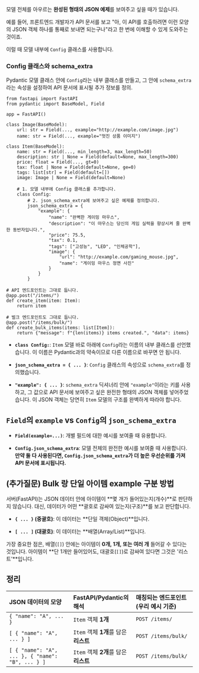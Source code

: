 

모델 전체를 아우르는 **완성된 형태의 JSON 예제**를 보여주고 싶을 때가 있습니다.

예를 들어, 프론트엔드 개발자가 API 문서를 보고 "아, 이 API를 호출하려면 이런 모양의 JSON 객체 하나를 통째로 보내면 되는구나"라고 한 번에 이해할 수 있게 도와주는 것이죠.

이럴 때 모델 내부에 `Config` 클래스를 사용합니다.

### Config 클래스와 schema_extra 

Pydantic 모델 클래스 안에 `Config`라는 내부 클래스를 만들고, 그 안에 `schema_extra`라는 속성을 설정하여 API 문서에 표시될 추가 정보를 정의. 

```
from fastapi import FastAPI
from pydantic import BaseModel, Field

app = FastAPI()

class Image(BaseModel):
    url: str = Field(..., example="http://example.com/image.jpg")
    name: str = Field(..., example="멋진 상품 이미지")

class Item(BaseModel):
    name: str = Field(..., min_length=3, max_length=50)
    description: str | None = Field(default=None, max_length=300)
    price: float = Field(..., gt=0)
    tax: float | None = Field(default=None, ge=0)
    tags: list[str] = Field(default=[])
    image: Image | None = Field(default=None)

    # 1. 모델 내부에 Config 클래스를 추가합니다.
    class Config:
        # 2. json_schema_extra에 보여주고 싶은 예제를 정의합니다.
        json_schema_extra = {
            "example": {
                "name": "완벽한 게이밍 마우스",
                "description": "이 마우스는 당신의 게임 실력을 향상시켜 줄 완벽한 동반자입니다.",
                "price": 75.5,
                "tax": 0.1,
                "tags": ["고성능", "LED", "인체공학"],
                "image": {
                    "url": "http://example.com/gaming_mouse.jpg",
                    "name": "게이밍 마우스 정면 사진"
                }
            }
        }

# API 엔드포인트는 그대로 둡니다.
@app.post("/items/")
def create_item(item: Item):
    return item

# 벌크 엔드포인트도 그대로 둡니다.
@app.post("/items/bulk/")
def create_bulk_items(items: list[Item]):
    return {"message": f"{len(items)} items created.", "data": items}
```


- **`class Config:`**: `Item` 모델 바로 아래에 `Config`라는 이름의 내부 클래스를 선언했습니다. 이 이름은 Pydantic과의 약속이므로 다른 이름으로 바꾸면 안 됩니다.
    
- **`json_schema_extra = { ... }`**: `Config` 클래스의 속성으로 `schema_extra`를 정의했습니다.
    
- **`"example": { ... }`**: `schema_extra` 딕셔너리 안에 `"example"`이라는 키를 사용하고, 그 값으로 API 문서에 보여주고 싶은 완전한 형태의 JSON 객체를 넣어주었습니다. 이 JSON 객체는 당연히 `Item` 모델의 구조를 완벽하게 따라야 합니다.

## `Field`의 `example` vs `Config`의 `json_schema_extra`

- **`Field(example=...)`**: 개별 필드에 대한 예시를 보여줄 때 유용합니다.
    
- **`Config.json_schema_extra`**: 모델 전체의 완전한 예시를 보여줄 때 사용합니다. **만약 둘 다 사용된다면, `Config.json_schema_extra`가 더 높은 우선순위를 가져 API 문서에 표시됩니다.**


## (추가질문) Bulk 랑 단일 아이템 example 구분 방법 

서버(FastAPI)는 JSON 데이터 안에 아이템이 **몇 개가 들어있는지(개수)**로 판단하지 않습니다. 대신, 데이터가 어떤 **괄호로 감싸여 있는지(구조)**를 보고 판단합니다.

- **`{ ... }` (중괄호)**: 이 데이터는 **단일 객체(Object)**입니다.
    
- **`[ ... ]` (대괄호)**: 이 데이터는 **배열(Array/List)**입니다.
    

가장 중요한 점은, 배열(`[]`) 안에는 아이템이 **0개, 1개, 또는 여러 개** 들어갈 수 있다는 것입니다. 아이템이 **단 1개만 들어있어도, 대괄호(`[]`)로 감싸여 있다면 그것은 '리스트'**입니다.

## 정리 

| JSON 데이터의 모양 | FastAPI/Pydantic의 해석 | 매칭되는 엔드포인트 (우리 예시 기준) |
| :--- | :--- | :--- |
| `{ "name": "A", ... }` | `Item` 객체 **1개** | `POST /items/` |
| `[ { "name": "A", ... } ]` | `Item` 객체 **1개**를 담은 **리스트** | `POST /items/bulk/` |
| `[ { "name": "A", ... }, { "name": "B", ... } ]` | `Item` 객체 **2개**를 담은 **리스트** | `POST /items/bulk/` |
